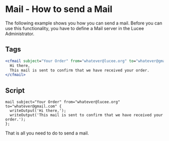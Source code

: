 <!--
{
  "title": "Sending Emails",
  "id": "mail-how-to-send-a-mail",
  "related": [
    "tag-imap",
    "tag-mail",
    "tag-mailparam",
    "tag-mailpart"
  ],
  "description": "How to send an email using Lucee wth help of the tag cfmail.",
  "keywords": [
    "Email",
    "Send mail",
    "cfmail",
    "Mail server",
    "Mail script",
    "Lucee"
  ]
}
-->

# Mail - How to send a Mail

The following example shows you how you can send a mail. Before you can use this functionality, you have to define a Mail server in the Lucee Administrator.

## Tags

```coldfusion
<cfmail subject="Your Order" from="whatever@lucee.org" to="whatever@gmail.com">
  Hi there,
  This mail is sent to confirm that we have received your order.
</cfmail>
```

## Script

```cfs
mail subject="Your Order" from="whatever@lucee.org" to="whatever@gmail.com" {
  writeOutput('Hi there,');
  writeOutput('This mail is sent to confirm that we have received your order.');
};
```

That is all you need to do to send a mail.
